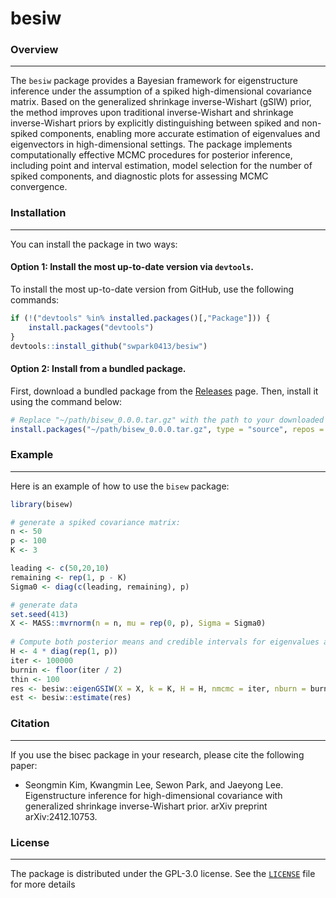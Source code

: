 # besiw

### Overview
-------

The `besiw` package provides a Bayesian framework for eigenstructure inference under the assumption of a spiked high-dimensional covariance matrix. Based on the generalized shrinkage inverse-Wishart (gSIW) prior, the method improves upon traditional inverse-Wishart and shrinkage inverse-Wishart priors by explicitly distinguishing between spiked and non-spiked components, enabling more accurate estimation of eigenvalues and eigenvectors in high-dimensional settings. The package implements computationally effective MCMC procedures for posterior inference, including point and interval estimation, model selection for the number of spiked components, and diagnostic plots for assessing MCMC convergence.

### Installation
-------

You can install the package in two ways: 

#### Option 1: Install the most up-to-date version via `devtools`.

To install the most up-to-date version from GitHub, use the following commands:


``` R
if (!("devtools" %in% installed.packages()[,"Package"])) {
    install.packages("devtools")
}
devtools::install_github("swpark0413/besiw")
```

#### Option 2: Install from a bundled package.

First, download a bundled package from the [Releases](https://github.com/swpark0413/besiw/releases/) page. Then, install it using the command below:

``` R
# Replace "~/path/bisew_0.0.0.tar.gz" with the path to your downloaded file
install.packages("~/path/bisew_0.0.0.tar.gz", type = "source", repos = NULL)
```


### Example
-------

Here is an example of how to use the `bisew` package:

``` r
library(bisew)

# generate a spiked covariance matrix:
n <- 50
p <- 100
K <- 3

leading <- c(50,20,10)
remaining <- rep(1, p - K)
Sigma0 <- diag(c(leading, remaining), p)

# generate data
set.seed(413)
X <- MASS::mvrnorm(n = n, mu = rep(0, p), Sigma = Sigma0)
 
# Compute both posterior means and credible intervals for eigenvalues and eigenvectors of a covariance matrix:
H <- 4 * diag(rep(1, p))
iter <- 100000
burnin <- floor(iter / 2)
thin <- 100
res <- besiw::eigenGSIW(X = X, k = K, H = H, nmcmc = iter, nburn = burnin, nthin = thin)
est <- besiw::estimate(res)
```



### Citation
-------

If you use the bisec package in your research, please cite the following paper:

- Seongmin Kim, Kwangmin Lee, Sewon Park, and Jaeyong Lee.
  Eigenstructure inference for high-dimensional covariance with generalized shrinkage inverse-Wishart prior.
  arXiv preprint arXiv:2412.10753.

<!-- BibTeX citation:
``` bibtex
@Article{ZhangRD2022gps,
  author        = {Zhang, Ruda and Mak, Simon and Dunson, David},
  title         = {Gaussian Process Subspace Prediction for Model Reduction},
  journal       = {SIAM Journal on Scientific Computing},
  year          = {2022},
  volume        = {44},
  number        = {3},
  pages         = {A1428-A1449},
  doi           = {10.1137/21M1432739},
}
``` -->


### License
-------

The package is distributed under the GPL-3.0 license. See the [`LICENSE`](LICENSE) file for more details

